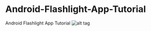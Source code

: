 # Android-Flashlight-App-Tutorial
Android Flashlight App Tutorial
![alt tag](http://www.androidsources.com/wp-content/uploads/2015/09/android-flashlight-app-tutorial.png "Android Flashlight App Tutorial using toggle button")

